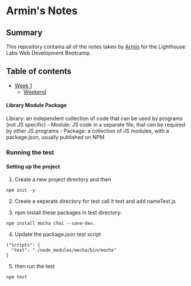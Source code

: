 # Armin's Notes
## Summary 
This repository contains all of the notes taken by [Armin](https://github.com/parniaa) for the Lighthouse Labs Web Development Bootcamp.

## Table of contents
* [Week 1](/Week_1)
  * [Weekend](/Week_1/WEEKEND)

#### Library Module Package

Library: an independent collection of code that can be used by programs (not JS specific) - Module: JS code in a separate file, that can be required by other JS programs - Package: a collection of JS modules, with a package.json, usually published on NPM


### Running the test
#### Setting up the project
1. Create a new project directory and then
```
npm init -y
```
2. Create a seperate directory for test call it test and add nameTest.js


3. npm install these packages in test directory:
```
npm install mocha chai --save-dev.
```

4. Update the package.json test script
```
("scripts": {
  "test": "./node_modules/mocha/bin/mocha"
}
```
5. then run the test
```
npm test
```
